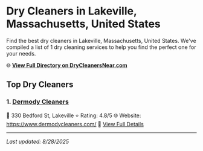 # Dry Cleaners in Lakeville, Massachusetts, United States

Find the best dry cleaners in Lakeville, Massachusetts, United States. We've compiled a list of 1 dry cleaning services to help you find the perfect one for your needs.

🌐 **[View Full Directory on DryCleanersNear.com](https://drycleanersnear.com/city/US/Massachusetts/Lakeville)**

## Top Dry Cleaners

### 1. [Dermody Cleaners](https://drycleanersnear.com/dryCleaner/688193b2a2f5b6ba07499eef/dermody-cleaners)
📍 330 Bedford St, Lakeville
⭐ Rating: 4.8/5
🌐 Website: https://www.dermodycleaners.com/
🔗 [View Full Details](https://drycleanersnear.com/dryCleaner/688193b2a2f5b6ba07499eef/dermody-cleaners)


---

*Last updated: 8/28/2025*

